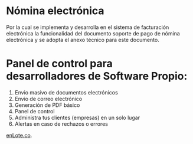 # Nómina electrónica

Por la cual se implementa y desarrolla en el sistema de facturación electrónica la funcionalidad del documento soporte de pago de nómina electrónica y se adopta el anexo técnico para este documento.

# Panel de control para desarrolladores de Software Propio:

1. Envio masivo de documentos electrónicos
2. Envio de correo electrónico
3. Generación de PDF básico
4. Panel de control
5. Administra tus clientes (empresas) en un solo lugar
6. Alertas en caso de rechazos o errores

[enLote.co](https://www.enlote.co).

